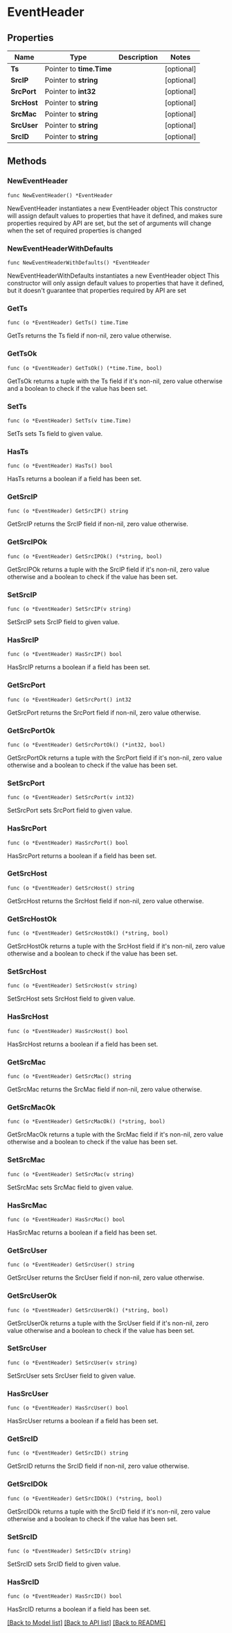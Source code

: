 # EventHeader

## Properties

Name | Type | Description | Notes
------------ | ------------- | ------------- | -------------
**Ts** | Pointer to **time.Time** |  | [optional] 
**SrcIP** | Pointer to **string** |  | [optional] 
**SrcPort** | Pointer to **int32** |  | [optional] 
**SrcHost** | Pointer to **string** |  | [optional] 
**SrcMac** | Pointer to **string** |  | [optional] 
**SrcUser** | Pointer to **string** |  | [optional] 
**SrcID** | Pointer to **string** |  | [optional] 

## Methods

### NewEventHeader

`func NewEventHeader() *EventHeader`

NewEventHeader instantiates a new EventHeader object
This constructor will assign default values to properties that have it defined,
and makes sure properties required by API are set, but the set of arguments
will change when the set of required properties is changed

### NewEventHeaderWithDefaults

`func NewEventHeaderWithDefaults() *EventHeader`

NewEventHeaderWithDefaults instantiates a new EventHeader object
This constructor will only assign default values to properties that have it defined,
but it doesn't guarantee that properties required by API are set

### GetTs

`func (o *EventHeader) GetTs() time.Time`

GetTs returns the Ts field if non-nil, zero value otherwise.

### GetTsOk

`func (o *EventHeader) GetTsOk() (*time.Time, bool)`

GetTsOk returns a tuple with the Ts field if it's non-nil, zero value otherwise
and a boolean to check if the value has been set.

### SetTs

`func (o *EventHeader) SetTs(v time.Time)`

SetTs sets Ts field to given value.

### HasTs

`func (o *EventHeader) HasTs() bool`

HasTs returns a boolean if a field has been set.

### GetSrcIP

`func (o *EventHeader) GetSrcIP() string`

GetSrcIP returns the SrcIP field if non-nil, zero value otherwise.

### GetSrcIPOk

`func (o *EventHeader) GetSrcIPOk() (*string, bool)`

GetSrcIPOk returns a tuple with the SrcIP field if it's non-nil, zero value otherwise
and a boolean to check if the value has been set.

### SetSrcIP

`func (o *EventHeader) SetSrcIP(v string)`

SetSrcIP sets SrcIP field to given value.

### HasSrcIP

`func (o *EventHeader) HasSrcIP() bool`

HasSrcIP returns a boolean if a field has been set.

### GetSrcPort

`func (o *EventHeader) GetSrcPort() int32`

GetSrcPort returns the SrcPort field if non-nil, zero value otherwise.

### GetSrcPortOk

`func (o *EventHeader) GetSrcPortOk() (*int32, bool)`

GetSrcPortOk returns a tuple with the SrcPort field if it's non-nil, zero value otherwise
and a boolean to check if the value has been set.

### SetSrcPort

`func (o *EventHeader) SetSrcPort(v int32)`

SetSrcPort sets SrcPort field to given value.

### HasSrcPort

`func (o *EventHeader) HasSrcPort() bool`

HasSrcPort returns a boolean if a field has been set.

### GetSrcHost

`func (o *EventHeader) GetSrcHost() string`

GetSrcHost returns the SrcHost field if non-nil, zero value otherwise.

### GetSrcHostOk

`func (o *EventHeader) GetSrcHostOk() (*string, bool)`

GetSrcHostOk returns a tuple with the SrcHost field if it's non-nil, zero value otherwise
and a boolean to check if the value has been set.

### SetSrcHost

`func (o *EventHeader) SetSrcHost(v string)`

SetSrcHost sets SrcHost field to given value.

### HasSrcHost

`func (o *EventHeader) HasSrcHost() bool`

HasSrcHost returns a boolean if a field has been set.

### GetSrcMac

`func (o *EventHeader) GetSrcMac() string`

GetSrcMac returns the SrcMac field if non-nil, zero value otherwise.

### GetSrcMacOk

`func (o *EventHeader) GetSrcMacOk() (*string, bool)`

GetSrcMacOk returns a tuple with the SrcMac field if it's non-nil, zero value otherwise
and a boolean to check if the value has been set.

### SetSrcMac

`func (o *EventHeader) SetSrcMac(v string)`

SetSrcMac sets SrcMac field to given value.

### HasSrcMac

`func (o *EventHeader) HasSrcMac() bool`

HasSrcMac returns a boolean if a field has been set.

### GetSrcUser

`func (o *EventHeader) GetSrcUser() string`

GetSrcUser returns the SrcUser field if non-nil, zero value otherwise.

### GetSrcUserOk

`func (o *EventHeader) GetSrcUserOk() (*string, bool)`

GetSrcUserOk returns a tuple with the SrcUser field if it's non-nil, zero value otherwise
and a boolean to check if the value has been set.

### SetSrcUser

`func (o *EventHeader) SetSrcUser(v string)`

SetSrcUser sets SrcUser field to given value.

### HasSrcUser

`func (o *EventHeader) HasSrcUser() bool`

HasSrcUser returns a boolean if a field has been set.

### GetSrcID

`func (o *EventHeader) GetSrcID() string`

GetSrcID returns the SrcID field if non-nil, zero value otherwise.

### GetSrcIDOk

`func (o *EventHeader) GetSrcIDOk() (*string, bool)`

GetSrcIDOk returns a tuple with the SrcID field if it's non-nil, zero value otherwise
and a boolean to check if the value has been set.

### SetSrcID

`func (o *EventHeader) SetSrcID(v string)`

SetSrcID sets SrcID field to given value.

### HasSrcID

`func (o *EventHeader) HasSrcID() bool`

HasSrcID returns a boolean if a field has been set.


[[Back to Model list]](../README.md#documentation-for-models) [[Back to API list]](../README.md#documentation-for-api-endpoints) [[Back to README]](../README.md)


